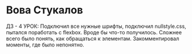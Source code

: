 #  Вова  Стукалов
ДЗ - 4 УРОК:
Подключил все нужные шрифты,  подключил nullstyle.css, пытался поработать с flexbox.
Вроде бы что-то получилось. Сложнее всего было понять, как обращаться к элементам. 
Закомментировал моменты, где было непонятно.
